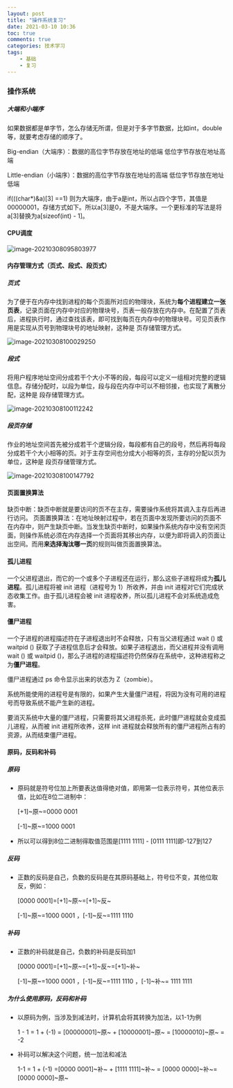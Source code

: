 ```yaml
---
layout: post
title: "操作系统复习"
date: 2021-03-10 10:36
toc: true
comments: true
categories: 技术学习
tags:
	- 基础
	- 复习 
---
```


### 操作系统

<!--more-->

##### 大端和小端序

如果数据都是单字节，怎么存储无所谓，但是对于多字节数据，比如int，double等，就要考虑存储的顺序了。

Big-endian（大端序）：数据的高位字节存放在地址的低端 低位字节存放在地址高端

Little-endian（小端序）：数据的高位字节存放在地址的高端 低位字节存放在地址低端

if(((char*)&a)[3] ==1) 则为大端序，由于a是int，所以占四个字节，其值是00000001，存储方式如下。所以a[3]是0，不是大端序。一个更标准的写法是将a[3]替换为a[sizeof(int) - 1]。

#### CPU调度

![image-20210308095803977](https://cdn.jsdelivr.net/gh/siyuanzhou/pic/img/20210414114329.png)

#### 内存管理方式（页式、段式、段页式）

##### **页式**

为了便于在内存中找到进程的每个页面所对应的物理块，系统为**每个进程建立一张页表**，记录页面在内存中对应的物理块号，页表一般存放在内存中。在配置了页表后，进程执行时，通过查找该表，即可找到每页在内存中的物理块号。可见页表作用是实现从页号到物理块号的地址映射，这种是 页存储管理方式。

![image-20210308100029250](https://cdn.jsdelivr.net/gh/siyuanzhou/pic/img/20210414114330.png)

##### 段式

将用户程序地址空间分成若干个大小不等的段，每段可以定义一组相对完整的逻辑信息。存储分配时，以段为单位，段与段在内存中可以不相邻接，也实现了离散分配，这种是 段存储管理方式。

![image-20210308100112242](https://cdn.jsdelivr.net/gh/siyuanzhou/pic/img/20210414114331.png)

##### 段页存储

作业的地址空间首先被分成若干个逻辑分段，每段都有自己的段号，然后再将每段分成若干个大小相等的页。对于主存空间也分成大小相等的页，主存的分配以页为单位，这种是 段页存储管理方式。

![image-20210308100147792](https://cdn.jsdelivr.net/gh/siyuanzhou/pic/img/20210414114332.png)

#### 页面置换算法

缺页中断：缺页中断就是要访问的页不在主存，需要操作系统将其调入主存后再进行访问。
页面置换算法：在地址映射过程中，若在页面中发现所要访问的页面不在内存中，则产生缺页中断。当发生缺页中断时，如果操作系统内存中没有空闲页面，则操作系统必须在内存选择一个页面将其移出内存，以便为即将调入的页面让出空间。而用**来选择淘汰哪一页**的规则叫做页面置换算法。



#### 孤儿进程

一个父进程退出，而它的一个或多个子进程还在运行，那么这些子进程将成为**孤儿进程**。孤儿进程将被 init 进程（进程号为 1）所收养，并由 init 进程对它们完成状态收集工作。由于孤儿进程会被 init 进程收养，所以孤儿进程不会对系统造成危害。



#### 僵尸进程

一个子进程的进程描述符在子进程退出时不会释放，只有当父进程通过 wait () 或 waitpid () 获取了子进程信息后才会释放。如果子进程退出，而父进程并没有调用 wait () 或 waitpid ()，那么子进程的进程描述符仍然保存在系统中，这种进程称之为**僵尸进程**。

僵尸进程通过 ps 命令显示出来的状态为 Z（zombie）。

系统所能使用的进程号是有限的，如果产生大量僵尸进程，将因为没有可用的进程号而导致系统不能产生新的进程。

 要消灭系统中大量的僵尸进程，只需要将其父进程杀死，此时僵尸进程就会变成孤儿进程，从而被 init 进程所收养，这样 init 进程就会释放所有的僵尸进程所占有的资源，从而结束僵尸进程。

#### 原码，反码和补码

##### 原码

- 原码就是符号位加上所要表达值得绝对值，即用第一位表示符号，其他位表示值，比如在8位二进制中：

  [+1]~原~=0000 0001

  [-1]~原~=1000 0001

- 所以可以得到8位二进制得取值范围是[1111 1111] - [0111 1111]即-127到127

##### 反码

- 正数的反码是自己，负数的反码是在其原码基础上，符号位不变，其他位取反，例如：

  [0000 0001]=[+1]~原~=[+1]~反~

  [-1]~原~=1000 0001 ，[-1]~反~=1111 1110

##### 补码

- 正数的补码就是自己，负数的补码是反码加1

  [0000 0001]=[+1]~原~=[+1]~反~=[+1]~补~

  [-1]~原~=1000 0001 ，[-1]~反~=1111 1110 ，[-1]~补~= 1111 1111

##### 为什么使用原码，反码和补码

- 以原码为例，当涉及到减法时，计算机会将其转换为加法，以1-1为例

  1 - 1 = 1 + (-1) = [00000001]~原~ + [10000001]~原~ = [10000010]~原~ = -2

- 补码可以解决这个问题，统一加法和减法

  1-1 = 1 + (-1) =[0000 0001]~补~ + [1111 1111]~补~ = [0000 0000]~补~=[0000 0000]~原~